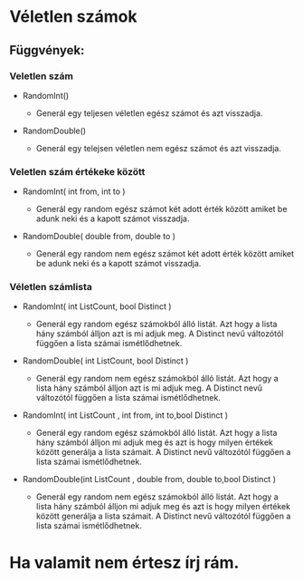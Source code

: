 ﻿# Véletlen számok
## Függvények:
### Veletlen szám
- RandomInt()
	* Generál egy teljesen véletlen egész számot és azt visszadja.

- RandomDouble()
	* Generál egy telejsen véletlen nem egész számot és azt visszadja.
### Veletlen szám értékeke között
- RandomInt( int from, int to )
	* Generál egy random egész számot két adott érték között amiket be adunk neki és a kapott számot visszadja.

- RandomDouble( double from, double to )
	* Generál egy random nem egész számot két adott érték között amiket be adunk neki és a kapott számot visszadja.
### Véletlen számlista
- RandomInt( int ListCount, bool Distinct )
	* Generál egy random egész számokból álló listát. Azt hogy a lista hány számból álljon azt is mi adjuk meg. A Distinct nevű változótól függően a lista számai ismétlődhetnek.

- RandomDouble( int ListCount, bool Distinct )
	* Generál egy random nem egész számokból álló listát. Azt hogy a lista hány számból álljon azt is mi adjuk meg. A Distinct nevű változótól függően a lista számai ismétlődhetnek.

- RandomInt( int ListCount , int from, int to,bool Distinct )
	* Generál egy random egész számokból álló listát. Azt hogy a lista hány számból álljon mi adjuk meg és azt is hogy milyen értékek között generálja a lista számait. A Distinct nevű változótól függően a lista számai ismétlődhetnek.

- RandomDouble(int ListCount , double from, double to,bool Distinct )
    * Generál egy random nem egész számokból álló listát. Azt hogy a lista hány számból álljon mi adjuk meg és azt is hogy milyen értékek között generálja a lista számait. A Distinct nevű változótól függően a lista számai ismétlődhetnek.

# Ha valamit nem értesz írj rám.